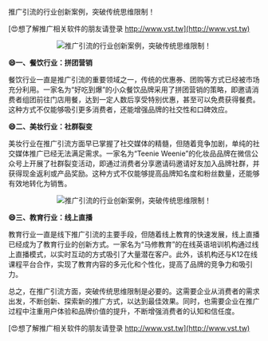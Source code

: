 推广引流的行业创新案例，突破传统思维限制！

[😍想了解推广相关软件的朋友请登录 http://www.vst.tw](http://www.vst.tw)

 <center><img src="https://vst.tw/MP4/tuiguang/png/4.png" alt="推广引流的行业创新案例，突破传统思维限制！"></center>

**😄一、餐饮行业：拼团营销**

餐饮行业一直是推广引流的重要领域之一，传统的优惠券、团购等方式已经被市场充分利用。一家名为“好吃到爆”的小众餐饮品牌采用了拼团营销的策略，即邀请消费者组团前往门店用餐，达到一定人数后享受特别优惠，甚至可以免费获得餐费。这种方式不仅能够吸引更多消费者，还能增强品牌的社交性和口碑效应。

**😄二、美妆行业：社群裂变**

美妆行业在推广引流方面早已掌握了社交媒体的精髓，但随着竞争加剧，单纯的社交媒体推广已经无法满足需求。一家名为“Teenie Weenie”的化妆品品牌在微信公众号上开展了社群裂变活动，即通过消费者分享邀请码邀请好友加入品牌社群，并获得现金返利或产品奖励。这种方式不仅能够提高品牌知名度和粉丝数量，还能够有效地转化为销售。

 <center><img src="https://vst.tw/MP4/tuiguang/png/8.png" alt="推广引流的行业创新案例，突破传统思维限制！"></center>

**😄三、教育行业：线上直播**

教育行业一直是线下推广引流的主要手段，但随着线上教育的快速发展，线上直播已经成为了教育行业的创新方式。一家名为“马修教育”的在线英语培训机构通过线上直播模式，以实时互动的方式吸引了大量潜在客户。此外，该机构还与K12在线课程平台合作，实现了教育内容的多元化和个性化，提高了品牌的竞争力和吸引力。

总之，在推广引流方面，突破传统思维限制是必要的。这需要企业从消费者的需求出发，不断创新、探索新的推广方式，以达到最佳效果。同时，也需要企业在推广过程中注重用户体验和品牌价值的提升，不断增强消费者的认知和信任度。

[😍想了解推广相关软件的朋友请登录 http://www.vst.tw](http://www.vst.tw)



